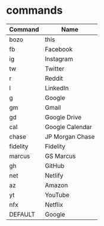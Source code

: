 # commands

| Command  | Name            |
| -------- | --------------- |
| bozo     | this            |
| fb       | Facebook        |
| ig       | Instagram       |
| tw       | Twitter         |
| r        | Reddit          |
| l        | LinkedIn        |
| g        | Google          |
| gm       | Gmail           |
| gd       | Google Drive    |
| cal      | Google Calendar |
| chase    | JP Morgan Chase |
| fidelity | Fidelity        |
| marcus   | GS Marcus       |
| gh       | GitHub          |
| net      | Netlify         |
| az       | Amazon          |
| yt       | YouTube         |
| nfx      | Netflix         |
| DEFAULT  | Google          |
